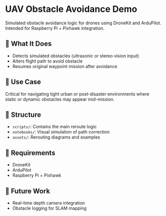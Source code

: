 # UAV Obstacle Avoidance Demo

Simulated obstacle avoidance logic for drones using DroneKit and ArduPilot. Intended for Raspberry Pi + Pixhawk integration.

## 🚧 What It Does
- Detects simulated obstacles (ultrasonic or stereo vision input)
- Alters flight path to avoid obstacle
- Resumes original waypoint mission after avoidance

## 📡 Use Case
Critical for navigating tight urban or post-disaster environments where static or dynamic obstacles may appear mid-mission.

## 📁 Structure
- `scripts/`: Contains the main reroute logic
- `notebooks/`: Visual simulation of path correction
- `assets/`: Rerouting diagrams and examples

## 🔧 Requirements
- DroneKit
- ArduPilot
- Raspberry Pi + Pixhawk

## 🔮 Future Work
- Real-time depth camera integration
- Obstacle logging for SLAM mapping
